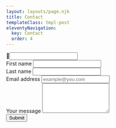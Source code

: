 ```yaml
---
layout: layouts/page.njk
title: Contact
templateClass: tmpl-post
eleventyNavigation:
  key: Contact
  order: 4
---
```


<div class="row">
  <div class="col-md-8 offset-md-2">   
    <div class="border rounded bg-light mb-2">
      <form class="p-2" name="contact" method="POST" data-netlify="true" netlify-honeypot="bot-field">
        <label class="visually-hidden">🤖<input name="bot-field"/></label>
        <div class="row">
          <div class="col-md-6 py-1">
            <label for="forename" class="form-label">First name</label>
            <input type="text" class="form-control" id="forename" required>
          </div>
          <div class="col-md-6 py-1">
            <label for="surname" class="form-label">Last name</label>
            <input type="text" class="form-control" id="surname">
          </div>
          <div class="col-12 py-1">
            <label for="email" class="form-label">Email address</label>
            <input type="email" class="form-control" id="email" placeholder="example@you.com" required>
          </div>
          <div class="col-12 py-1">
            <label for="message" class="form-label">Your message</label>
            <textarea rows="5" class="form-control" id="message" placeholder="">
            </textarea>
          </div>
          <div class="d-flex flex-column py-2">
            <button type="submit" class="btn btn-primary">Submit</button>
          </div>
        </div>
      </form>
    </div><!-- border rounded bg-light mb-2 -->
  </div><!-- col-md-8 offset-md-2 -->
</div><!-- row -->
